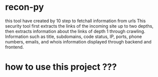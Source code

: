 # recon-py
 this tool have created by 10 step to fetchall information from urls
This security tool first extracts the links of the incoming site up to two depths, then extracts information about the links of depth 1 through crawling. Information such as title, subdomains, code status, IP, ports, phone numbers, emails, and whois information displayed through backend and frontend.
# how to use this project ???
